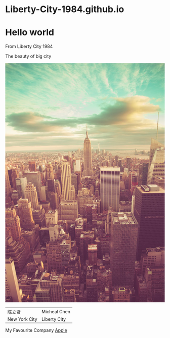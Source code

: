# Liberty-City-1984.github.io
<DOCTYPE html>
<html lang="zh-cn">
  <head>
    <meta charset="utf-8"/>
    <title>Liberty City 1984</title>
    <link href="style/test.css" rel="stylesheet" type="text/css"/>
  </head>
  <body>
    <h1>Hello world</h1>
    <p>From Liberty City 1984</p>
    <p>The beauty of big city</p>
    <img src="4FD3F378-97A9-4689-8872-BDB3FA717807.jpeg">
    <table>
      <tr>
        <td> 陈立贤</td>
        <td>Micheal Chen</td>
      </tr>
      <tr>
        <td>New York City</td>
        <td>  Liberty City</td>
      </tr>
    </table>
    <p>My Favourite Company
    <a href="https://www.apple.com/cn/">Apple</a>
  </body>
</html>
